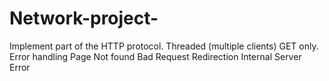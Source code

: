 # Network-project-
Implement part of the HTTP protocol. Threaded (multiple clients) GET only. Error handling Page Not found Bad Request Redirection Internal Server Error
